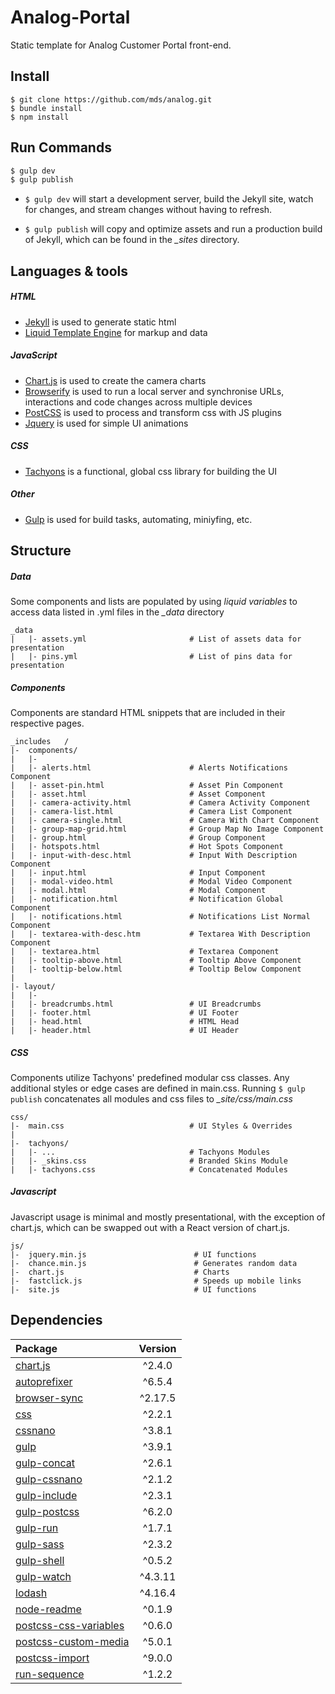# Analog-Portal

Static template for Analog Customer Portal front-end.

## Install

```
$ git clone https://github.com/mds/analog.git
$ bundle install
$ npm install
```

## Run Commands

```sh
$ gulp dev
$ gulp publish
```

- `$ gulp dev` will start a development server, build the Jekyll site, watch for changes, and stream changes without having to refresh.

- `$ gulp publish` will copy and optimize assets and run a production build of Jekyll, which can be found in the *_sites* directory.

## Languages & tools

##### HTML

- [Jekyll](https://github.com/jekyll/jekyll) is used to generate static html
- [Liquid Template Engine](https://github.com/Shopify/liquid) for markup and data

##### JavaScript

- [Chart.js](https://www.npmjs.com/package/chart.js) is used to create the camera charts
- [Browserify](http://browserify.org/) is used to run a local server and synchronise URLs, interactions and code changes across multiple devices
- [PostCSS](https://github.com/postcss/postcss) is used to process and transform css with JS plugins
- [Jquery](https://github.com/jquery) is used for simple UI animations

##### CSS

* [Tachyons](https://github.com/tachyons-css/tachyons) is a functional, global css library for building the UI

##### Other

- [Gulp](https://github.com/gulpjs/gulp) is used for build tasks, automating, miniyfing, etc.


## Structure

##### Data

Some components and lists are populated by using *liquid variables* to access data listed in .yml files in the *_data* directory

```
_data
|   |- assets.yml                       # List of assets data for presentation
|   |- pins.yml                         # List of pins data for presentation
```

##### Components

Components are standard HTML snippets that are included in their respective pages.

```
_includes   /
|-  components/
|   |-
|   |- alerts.html                      # Alerts Notifications Component
|   |- asset-pin.html                   # Asset Pin Component
|   |- asset.html                       # Asset Component            
|   |- camera-activity.html             # Camera Activity Component                    
|   |- camera-list.html                 # Camera List Component                
|   |- camera-single.html               # Camera With Chart Component                    
|   |- group-map-grid.html              # Group Map No Image Component                    
|   |- group.html                       # Group Component            
|   |- hotspots.html                    # Hot Spots Component            
|   |- input-with-desc.html             # Input With Description Component                    
|   |- input.html                       # Input Component            
|   |- modal-video.html                 # Modal Video Component                
|   |- modal.html                       # Modal Component            
|   |- notification.html                # Notification Global Component                
|   |- notifications.html               # Notifications List Normal Component                    
|   |- textarea-with-desc.htm           # Textarea With Description Component                       
|   |- textarea.html                    # Textarea Component            
|   |- tooltip-above.html               # Tooltip Above Component                    
|   |- tooltip-below.html               # Tooltip Below Component                    
|
|- layout/
|   |-
|   |- breadcrumbs.html                 # UI Breadcrumbs
|   |- footer.html                      # UI Footer
|   |- head.html                        # HTML Head
|   |- header.html                      # UI Header
```


##### CSS

Components utilize Tachyons' predefined modular css classes. Any additional styles or edge cases are defined in main.css. Running `$ gulp publish` concatenates all modules and css files to *_site/css/main.css*

```
css/
|-  main.css                            # UI Styles & Overrides
|
|-  tachyons/
|   |- ...                              # Tachyons Modules
|   |- _skins.css                       # Branded Skins Module
|   |- tachyons.css                     # Concatenated Modules
```


##### Javascript
Javascript usage is minimal and mostly presentational, with the exception of chart.js, which can be swapped out with a React version of chart.js.

```
js/
|-  jquery.min.js                        # UI functions
|-  chance.min.js                        # Generates random data
|-  chart.js                             # Charts
|-  fastclick.js                         # Speeds up mobile links
|-  site.js                              # UI functions
```


## Dependencies

Package | Version
:---|:---:
[chart.js](https://www.npmjs.com/package/chart.js) | ^2.4.0
[autoprefixer](https://www.npmjs.com/package/autoprefixer) | ^6.5.4
[browser-sync](https://www.npmjs.com/package/browser-sync) | ^2.17.5
[css](https://www.npmjs.com/package/css) | ^2.2.1
[cssnano](https://www.npmjs.com/package/cssnano) | ^3.8.1
[gulp](https://www.npmjs.com/package/gulp) | ^3.9.1
[gulp-concat](https://www.npmjs.com/package/gulp-concat) | ^2.6.1
[gulp-cssnano](https://www.npmjs.com/package/gulp-cssnano) | ^2.1.2
[gulp-include](https://www.npmjs.com/package/gulp-include) | ^2.3.1
[gulp-postcss](https://www.npmjs.com/package/gulp-postcss) | ^6.2.0
[gulp-run](https://www.npmjs.com/package/gulp-run) | ^1.7.1
[gulp-sass](https://www.npmjs.com/package/gulp-sass) | ^2.3.2
[gulp-shell](https://www.npmjs.com/package/gulp-shell) | ^0.5.2
[gulp-watch](https://www.npmjs.com/package/gulp-watch) | ^4.3.11
[lodash](https://www.npmjs.com/package/lodash) | ^4.16.4
[node-readme](https://www.npmjs.com/package/node-readme) | ^0.1.9
[postcss-css-variables](https://www.npmjs.com/package/postcss-css-variables) | ^0.6.0
[postcss-custom-media](https://www.npmjs.com/package/postcss-custom-media) | ^5.0.1
[postcss-import](https://www.npmjs.com/package/postcss-import) | ^9.0.0
[run-sequence](https://www.npmjs.com/package/run-sequence) | ^1.2.2
